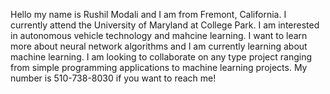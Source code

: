 
Hello my name is Rushil Modali and I am from Fremont, California. I currently attend the University of Maryland at College Park. I am interested in autonomous 
vehicle technology and mahcine learning. I want to learn more about neural network algorithms and I am currently learning about machine learning. I am looking 
to collaborate on any type project ranging from simple programming applications to machine learning projects. My number is 510-738-8030 if you want to reach me!
<!---
rmodali365/rmodali365 is a ✨ special ✨ repository because its `README.md` (this file) appears on your GitHub profile.
You can click the Preview link to take a look at your changes.
--->
